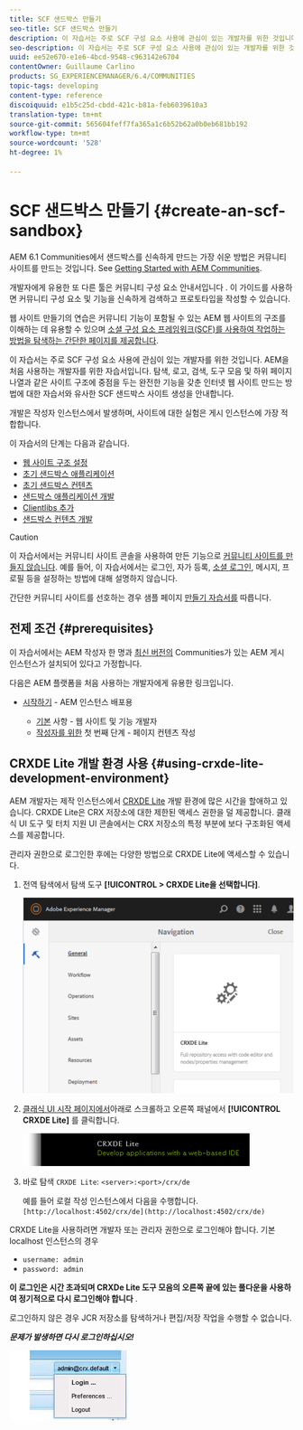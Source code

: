 ```yaml
---
title: SCF 샌드박스 만들기
seo-title: SCF 샌드박스 만들기
description: 이 자습서는 주로 SCF 구성 요소 사용에 관심이 있는 개발자를 위한 것입니다. AEM을 처음 사용하는 개발자를 위한 자습서입니다.  SCF 샌드박스 사이트 생성 과정을 안내합니다
seo-description: 이 자습서는 주로 SCF 구성 요소 사용에 관심이 있는 개발자를 위한 것입니다. AEM을 처음 사용하는 개발자를 위한 자습서입니다.  SCF 샌드박스 사이트 생성 과정을 안내합니다
uuid: ee52e670-e1e6-4bcd-9548-c963142e6704
contentOwner: Guillaume Carlino
products: SG_EXPERIENCEMANAGER/6.4/COMMUNITIES
topic-tags: developing
content-type: reference
discoiquuid: e1b5c25d-cbdd-421c-b81a-feb6039610a3
translation-type: tm+mt
source-git-commit: 565604feff7fa365a1c6b52b62a0b0eb681bb192
workflow-type: tm+mt
source-wordcount: '528'
ht-degree: 1%

---
```




# SCF 샌드박스 만들기 {#create-an-scf-sandbox}


AEM 6.1 Communities에서 샌드박스를 신속하게 만드는 가장 쉬운 방법은 커뮤니티 사이트를 만드는 것입니다. See [Getting Started with AEM Communities](getting-started.md).

개발자에게 유용한 또 다른 툴은 커뮤니티 구성 요소 안내서입니다 [](components-guide.md). 이 가이드를 사용하면 커뮤니티 구성 요소 및 기능을 신속하게 검색하고 프로토타입을 작성할 수 있습니다.

웹 사이트 만들기의 연습은 커뮤니티 기능이 포함될 수 있는 AEM 웹 사이트의 구조를 이해하는 데 유용할 수 있으며 [소셜 구성 요소 프레임워크(SCF)를 사용하여 작업하는 방법을 탐색하는 간단한 페이지를 제공합니다](scf.md).

이 자습서는 주로 SCF 구성 요소 사용에 관심이 있는 개발자를 위한 것입니다. AEM을 처음 사용하는 개발자를 위한 자습서입니다. 탐색, 로고, 검색, 도구 모음 및 하위 페이지 나열과 같은 사이트 구조에 중점을 두는 완전한 기능을 갖춘 인터넷 웹 사이트 [](../../help/sites-developing/website.md) 만드는 방법에 대한 자습서와 유사한 SCF 샌드박스 사이트 생성을 안내합니다.

개발은 작성자 인스턴스에서 발생하며, 사이트에 대한 실험은 게시 인스턴스에 가장 적합합니다.

이 자습서의 단계는 다음과 같습니다.

* [웹 사이트 구조 설정](setup-website.md)
* [초기 샌드박스 애플리케이션](initial-app.md)
* [초기 샌드박스 컨텐츠](initial-content.md)
* [샌드박스 애플리케이션 개발](develop-app.md)
* [Clientlibs 추가](add-clientlibs.md)
* [샌드박스 컨텐츠 개발](develop-content.md)

>[!CAUTION]
>
>이 자습서에서는 커뮤니티 사이트 콘솔을 사용하여 만든 기능으로 [커뮤니티 사이트를 만들지 않습니다](sites-console.md). 예를 들어, 이 자습서에서는 로그인, 자가 등록, [소셜 로그인](social-login.md), 메시지, 프로필 등을 설정하는 방법에 대해 설명하지 않습니다.
>
>간단한 커뮤니티 사이트를 선호하는 경우 샘플 페이지 [만들기 자습서를](create-sample-page.md) 따릅니다.

## 전제 조건 {#prerequisites}

이 자습서에서는 AEM 작성자 한 명과 [최신 버전의](deploy-communities.md#latest-releases) Communities가 있는 AEM 게시 인스턴스가 설치되어 있다고 가정합니다.

다음은 AEM 플랫폼을 처음 사용하는 개발자에게 유용한 링크입니다.

* [시작하기](../../help/sites-deploying/deploy.md#getting-started) - AEM 인스턴스 배포용

   * [기본](../../help/sites-developing/the-basics.md) 사항 - 웹 사이트 및 기능 개발자
   * [작성자를 위한](../../help/sites-authoring/first-steps.md) 첫 번째 단계 - 페이지 컨텐츠 작성

## CRXDE Lite 개발 환경 사용 {#using-crxde-lite-development-environment}

AEM 개발자는 제작 인스턴스에서 [CRXDE Lite](../../help/sites-developing/developing-with-crxde-lite.md) 개발 환경에 많은 시간을 할애하고 있습니다. CRXDE Lite은 CRX 저장소에 대한 제한된 액세스 권한을 덜 제공합니다. 클래식 UI 도구 및 터치 지원 UI 콘솔에서는 CRX 저장소의 특정 부분에 보다 구조화된 액세스를 제공합니다.

관리자 권한으로 로그인한 후에는 다양한 방법으로 CRXDE Lite에 액세스할 수 있습니다.

1. 전역 탐색에서 탐색 도구 **[!UICONTROL > CRXDE Lite을 선택합니다]**.

   ![chlimage_1-350](assets/chlimage_1-350.png)

2. [클래식 UI 시작 페이지에서](http://localhost:4502/welcome.html)아래로 스크롤하고 오른쪽 패널에서 **[!UICONTROL CRXDE Lite]** 를 클릭합니다.

   ![chlimage_1-351](assets/chlimage_1-351.png)

3. 바로 탐색 `CRXDE Lite`: `<server>:<port>/crx/de`

   예를 들어 로컬 작성 인스턴스에서 다음을 수행합니다. ` [http://localhost:4502/crx/de](http://localhost:4502/crx/de)`

CRXDE Lite을 사용하려면 개발자 또는 관리자 권한으로 로그인해야 합니다. 기본 localhost 인스턴스의 경우

* `username: admin`
* `password: admin`


**이 로그인은 시간 초과되며 CRXDe Lite 도구 모음의 오른쪽 끝에 있는 풀다운을 사용하여 정기적으로 다시 로그인해야 합니다** .

로그인하지 않은 경우 JCR 저장소를 탐색하거나 편집/저장 작업을 수행할 수 없습니다.

***문제가 발생하면 다시 로그인하십시오!***

![chlimage_1-352](assets/chlimage_1-352.png)

